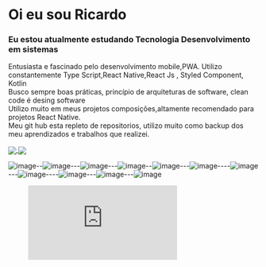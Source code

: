 # Oi eu sou Ricardo
### Eu estou atualmente estudando Tecnologia Desenvolvimento em sistemas 
 Entusiasta e fascinado pelo desenvolvimento mobile,PWA. Utilizo constantemente Type Script,React Native,React Js , Styled Component, Kotlin</br>
 Busco sempre boas práticas, princípio de arquiteturas de software, clean code é desing software</br>
 Utilizo muito em meus projetos composições,altamente recomendado para projetos React Native.</br>
 Meu git hub esta repleto de repositorios, utilizo muito como backup dos meu aprendizados e trabalhos que realizei. 
 



<a href="https://github.com/anuraghazra/github-readme-stats">
  <img align="center" src="https://github-readme-stats.vercel.app/api?username=kenjimaeda54&show_icons=true&theme=gruvbox" />
</a>
<a href="https://github.com/anuraghazra/github-readme-stats">
  <img align="center" src="https://github-readme-stats.vercel.app/api/wakatime?username=kenjimaeda&layout=default" />
</a>



![image](https://img.shields.io/badge/JavaScript-F7DF1E?style=for-the-badge&logo=javascript&logoColor=black)--![image](https://img.shields.io/badge/React-20232A?style=for-the-badge&logo=react&logoColor=61DAFB)---![image](https://img.shields.io/badge/React_Native-20232A?style=for-the-badge&logo=react&logoColor=61DAFB)---![image](https://img.shields.io/badge/Redux-593D88?style=for-the-badge&logo=redux&logoColor=white)--![image](https://img.shields.io/badge/React_Router-CA4245?style=for-the-badge&logo=react-router&logoColor=white)---![image](https://img.shields.io/badge/firebase-ffca28?style=for-the-badge&logo=firebase&logoColor=white)----![image](https://img.shields.io/badge/CSS-239120?&style=for-the-badge&logo=css3&logoColor=white)---![image](https://img.shields.io/badge/HTML5-E34F26?style=for-the-badge&logo=html5&logoColor=white)----![image](https://img.shields.io/badge/TypeScript-007ACC?style=for-the-badge&logo=typescript&logoColor=white)---![image](https://img.shields.io/badge/Kotlin-0095D5?&style=for-the-badge&logo=kotlin&logoColor=white)---![image](https://img.shields.io/badge/Figma-F24E1E?style=for-the-badge&logo=figma&logoColor=white)
 
<figure><embed src="https://wakatime.com/share/@kenjimaeda/8310db32-ef7b-4f29-a9c3-66307d4e8662.svg"></embed></figure>
